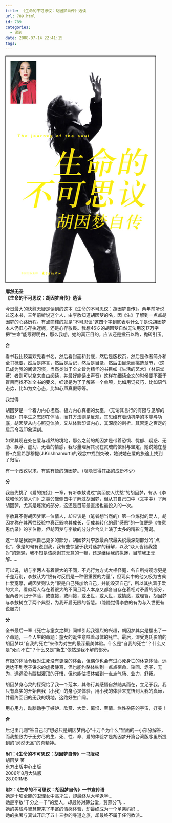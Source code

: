```yaml
---
title: 《生命的不可思议：胡因梦自传》选读
url: 789.html
id: 789
categories:
  - 读到
date: 2008-07-14 22:41:15
tags:
---
```


![](/images/attachments/month_0807/a2008714223835.jpg)  
  

**廓然无圣  
《生命的不可思议：胡因梦自传》选读**

  
今日最大的快慰无疑是读到的这本《生命的不可思议：胡因梦自传》。两年前听说过这本书，三年前听说这个人，由李敖知道胡因梦的名，因《生》了解到一点点胡因梦的心路历程。有点商榷的就是“不可思议”这四个字到底表明什么？是说胡因梦本人仍旧心存执迷呢，还是心存敬畏。我想46岁的胡因梦自然无法用这17万字把“生命”能写得明白，那么我想，她的真正目的，应该还是投石以路，抛砖引玉。  
  

**合**

  
看书我比较喜欢先看书名，然后看封面和封底，然后是版权页，然后是作者简介和全书概要，然后是序言，然后是后记，然后是目录，然后由目录而挑选章节，（这已成为我的阅读习惯，当然类似于全文皆为精华的书目如《生活的艺术》（林语堂 著）者则可以拿来自由阅读，并最好能读出声音）这样在细读全文的时候便不至于盲目而找不准全书的要义，细读是为了了解某一个单项，比如用词技巧，比如语气态势，比如为文心态，比如心声真假等等。  
  
我觉得  
  
胡因梦是一个着力内心坦然、极力内心真相的女巫，（无论其言行的有限与见解的局限）其平生之志即在体验，而其方法则是反观，其思维有着动机学的本能与功底，胡因梦从内心照见体验，又从体验印证内心，其深度的剖析、其否定之否定的启示令我印象深刻。  
  
如果其现在处在爱与超然的境地，那么之前的胡因梦是带着恐惧、忧郁、疑惑、无助、飘浮、虚幻、无着的情感，我尽量理解其现在灵魂的依附与坚定，她说她在基督•克里希那穆提(J.Krishnamurti)的观念中找到突破，她说她在爱的旅途上找到了归宿。  
  
有一个孜孜以求，有感有悟的胡因梦。（隐隐觉得其巫的成份不少）  
  

**分**

  
我首先挑了《爱的炼狱》一章，有听李敖说过“美丽使人忧愁”的胡因梦，有从《李敖和他的情人们》之类旁敲侧击中了解过胡因梦，但从其自己口中（文字中）了解胡因梦，尤其是炼狱的部分，这还是目前最直接也最投入的一次。  
  
李敖算不得胡因梦第一位情人，却应该是（笔者想当然的）第一位炼狱的爱人，胡因梦称在其两性经验中真正影响其成长，促成其转化的最“感恩”的一位便是《快意恩仇录》的李伯爵，但胡因梦与李敖的分分合合又上演了太多的精彩与荒诞。  
  
这一章是我反照自己更多的部分，胡因梦对李敖最柔软最尖锐最深刻部分的“点化”，像是句句有说到我，我有些惊醒于我对迷梦的辩解，以及“众人皆错我独对”的魍魉，我不知是该感谢其无意的一鞭，还是继续我的执迷，目前我正无解……  
  
可以说，胡与李两人有着很大的不同，不光行为方式大相径庭，各自所持观念更是千差万别，李敖认为“恨有时反倒是一种很重要的力量”，但现实中的他又极为古典仁爱宽厚，胡因梦则认为“恨是自己强加给自己，并能毁灭自己”，所以其执着于爱的大义。看似两人存在着很大的不同且两人本身又都各自存在着相对矛盾的部分，但两者同归于体验，或直接，或间接，或出世，或入世，或情感，或理智，胡因梦与李敖树立了两个典型，为我开启无限的智慧。（隐隐觉得李敖的有为与入世更有说服力）  
  

**分**

  
全书最后一章《死亡与童女之舞》同样引起我强烈的兴趣，胡因梦其实是摆出了一个命题，一个人生的命题：童女的诞生意味着母体的死亡。最后，深受克氏影响的胡因梦以“自我的死亡”来作为对生的最深最美体验。什么是“自我的死亡”？什么又是“死而不亡”？什么又是“新生”依然是我不解的部分。  
  
有限的体验令我对生死没有更深的体会，但偶尔也会有过心死身亡的休克体验，远远达不到老子讲求的虚极静笃，但也能约略体味到一点点宿命、轮回、赤子、无为，远远没有醍醐灌顶的开悟，但也能估摸体尝到一点点气场、业力、舒畅。  
  
胡因梦身心灵的探究给了我一个范本，其修行其感悟自然随其而在，立足于我，我只有真实的开始自我（小我）的身心灵体验，用小我的体验来觉悟到大我的真谛，并最终回归的无我的境地，这路好生广阔。  
  
用心用力，动脑动手于嫉妒、欣赏、大爱、离恨、至情、烂性杂陈的宇宙，好美！  
  

**合**

  
后记里几则“答自己问”想必只是胡因梦内心“十万个为什么”里面的一小部分解答，而我想致力于无穷尽的生、死、性、命、爱的体验才是胡因梦开篇台湾版序里所提到的“廓然无圣”的真精神。  
  
  
**附1：《生命的不可思议：胡因梦自传》一书版权**  
胡因梦 著    
东方出版中心出版    
2006年8月大陆版  
28.00RMB  
  
**附2：《生命的不可思议：胡因梦自传》一书宣传语**  
她是十项全能的卫理女中高才生，却最终从大学退学…  
她是李敖“千分之一千”的爱人，却最终对簿公堂，劳燕分飞…  
她的美貌与智慧带来了丰富的情感体验，却最终成为一个单亲妈妈…  
她的执著与真诚开启了五十三参的寻道之旅，却最终不属于任何教派…